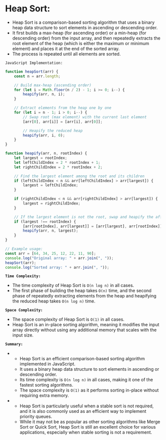 

# Heap Sort:

- Heap Sort is a comparison-based sorting algorithm that uses a binary heap data structure to sort elements in ascending or descending order. 
- It first builds a max-heap (for ascending order) or a min-heap (for descending order) from the input array, and then repeatedly extracts the root element of the heap (which is either the maximum or minimum element) and places it at the end of the sorted array. 
- The process is repeated until all elements are sorted.

`JavaScript Implementation:`

```javascript
function heapSort(arr) {
    const n = arr.length;

    // Build max-heap (ascending order)
    for (let i = Math.floor(n / 2) - 1; i >= 0; i--) {
        heapify(arr, n, i);
    }

    // Extract elements from the heap one by one
    for (let i = n - 1; i > 0; i--) {
        // Swap root (max element) with the current last element
        [arr[0], arr[i]] = [arr[i], arr[0]];

        // Heapify the reduced heap
        heapify(arr, i, 0);
    }
}

function heapify(arr, n, rootIndex) {
    let largest = rootIndex;
    let leftChildIndex = 2 * rootIndex + 1;
    let rightChildIndex = 2 * rootIndex + 2;

    // Find the largest element among the root and its children
    if (leftChildIndex < n && arr[leftChildIndex] > arr[largest]) {
        largest = leftChildIndex;
    }

    if (rightChildIndex < n && arr[rightChildIndex] > arr[largest]) {
        largest = rightChildIndex;
    }

    // If the largest element is not the root, swap and heapify the affected subtree
    if (largest !== rootIndex) {
        [arr[rootIndex], arr[largest]] = [arr[largest], arr[rootIndex]];
        heapify(arr, n, largest);
    }
}

// Example usage:
const arr = [64, 34, 25, 12, 22, 11, 90];
console.log("Original array: " + arr.join(", "));
heapSort(arr);
console.log("Sorted array: " + arr.join(", "));
```


**`Time Complexity:`**

- The time complexity of Heap Sort is `O(n log n)` in all cases. 
- The first phase of building the heap takes `O(n)` time, and the second phase of repeatedly extracting elements from the heap and heapifying the reduced heap takes `O(n log n)` time.



**`Space Complexity:`**

- The space complexity of Heap Sort is `O(1)` in all cases. 
- Heap Sort is an in-place sorting algorithm, meaning it modifies the input array directly without using any additional memory that scales with the input size.



**`Summary:`**

- 
    - Heap Sort is an efficient comparison-based sorting algorithm implemented in JavaScript. 
    - It uses a binary heap data structure to sort elements in ascending or descending order. 
    - Its time complexity is `O(n log n)` in all cases, making it one of the fastest sorting algorithms. 
    - The space complexity is `O(1)` as it performs sorting in-place without requiring extra memory.


- 
    - Heap Sort is particularly useful when a stable sort is not required, and it is also commonly used as an efficient way to implement priority queues. 
    - While it may not be as popular as other sorting algorithms like Merge Sort or Quick Sort, Heap Sort is still an excellent choice for various applications, especially when stable sorting is not a requirement.